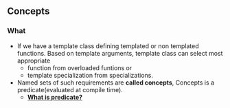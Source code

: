 ## Concepts
### What
- If we have a template class defining templated or non templated functions. Based on template arguments, template class can select most appropriate
  - function from overloaded funtions or
  - template specialization from specializations. 
- Named sets of such requirements are **called concepts**, Concepts is a predicate(evaluated at compile time).
  - [**What is predicate?** ](operator_overloading/Functor/Predicate)
